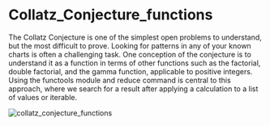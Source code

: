 # Collatz_Conjecture_functions
The Collatz Conjecture is one of the simplest open problems to understand, but the most difficult to prove. Looking for patterns in any of your known charts is often a challenging task. One conception of the conjecture is to understand it as a function in terms of other functions such as the factorial, double factorial, and the gamma function, applicable to positive integers. Using the functools module and reduce command is central to this approach, where we search for a result after applying a calculation to a list of values or iterable.

![collatz_conjecture_functions](https://user-images.githubusercontent.com/93230178/225809457-9a5f24a1-9a9e-431a-8c70-3d3a4212d2cc.png)
